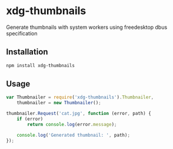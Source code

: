 # xdg-thumbnails

Generate thumbnails with system workers using freedesktop dbus specification

## Installation

```bash
npm install xdg-thumbnails
```

## Usage

```js
var Thumbnailer = require('xdg-thumbnails').Thumbnailer,
	thumbnailer = new Thumbnailer();

thumbnailer.Request('cat.jpg', function (error, path) {
	if (error)
		return console.log(error.message);

	console.log('Generated thumbnail: ', path);
});
```
